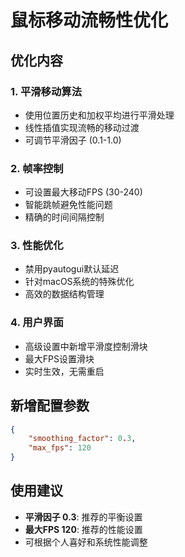 # 鼠标移动流畅性优化

## 优化内容

### 1. 平滑移动算法

- 使用位置历史和加权平均进行平滑处理
- 线性插值实现流畅的移动过渡
- 可调节平滑因子 (0.1-1.0)

### 2. 帧率控制

- 可设置最大移动FPS (30-240)
- 智能跳帧避免性能问题
- 精确的时间间隔控制

### 3. 性能优化

- 禁用pyautogui默认延迟
- 针对macOS系统的特殊优化
- 高效的数据结构管理

### 4. 用户界面

- 高级设置中新增平滑度控制滑块
- 最大FPS设置滑块
- 实时生效，无需重启

## 新增配置参数

```json
{
    "smoothing_factor": 0.3,
    "max_fps": 120
}
```

## 使用建议

- **平滑因子 0.3**: 推荐的平衡设置
- **最大FPS 120**: 推荐的性能设置
- 可根据个人喜好和系统性能调整